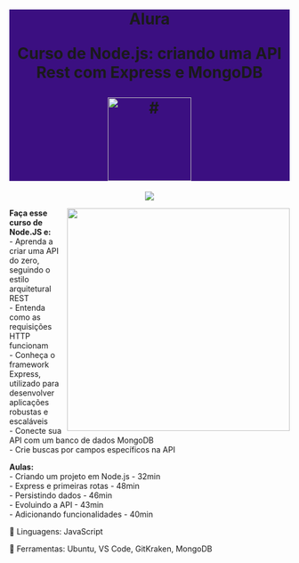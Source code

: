 <h1 align="center" style="background-color:#3b0f81"> 

<p>Alura</p>
<p>Curso de Node.js: criando uma API Rest com Express e MongoDB</p>
<a href="https://cursos.alura.com.br/course/node-js-api-rest-express-mongodb">
<img src="https://www.alura.com.br/assets/api/cursos/node-js-api-rest-express-mongodb.svg" 
alt="#" width="150" height="150">
</a> 
</h1>


<p align="center">
<img loading="lazy" src="http://img.shields.io/static/v1?label=STATUS&message=EM%20DESENVOLVIMENTO&color=GREEN&style=for-the-badge"/>
</p>
<img src="https://raw.githubusercontent.com/MicaelliMedeiros/micaellimedeiros/master/image/computer-illustration.png" min-width="400px" max-width="400px" width="400px" align="right">

<p align="left"> 
  <strong>Faça esse curso de Node.JS e:</strong></br>
- Aprenda a criar uma API do zero, seguindo o estilo arquitetural REST</br>
- Entenda como as requisições HTTP funcionam</br>
- Conheça o framework Express, utilizado para desenvolver aplicações robustas e escaláveis</br>
- Conecte sua API com um banco de dados MongoDB</br>
- Crie buscas por campos específicos na API</br>
</p>

<p align="left">
  <strong>Aulas:</strong> </br> 
  - Criando um projeto em Node.js - 32min </br>
  - Express e primeiras rotas - 48min</br>
  - Persistindo dados - 46min</br>
  - Evoluindo a API - 43min</br>
  - Adicionando funcionalidades - 40min</br>
</p>

<p align="left">
  🐙 Linguagens: JavaScript
</p>

<p align="left">
  💼 Ferramentas: Ubuntu, VS Code, GitKraken, MongoDB
</p>
